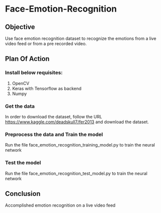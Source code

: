 # Face-Emotion-Recognition

## Objective
Use face emotion recognition dataset to recognize the emotions from a live video feed or from a pre recorded video.

## Plan Of Action

### Install below requisites:
1) OpenCV
2) Keras with Tensorflow as backend
3) Numpy

### Get the data
In order to download the dataset, follow the URL https://www.kaggle.com/deadskull7/fer2013 and download the dataset.

### Preprocess the data and Train the model
Run the file face_emotion_recognition_training_model.py to train the neural network

### Test the model
Run the file face_emotion_recognition_test_model.py to train the neural network

## Conclusion
Accomplished emotion recognition on a live video feed
